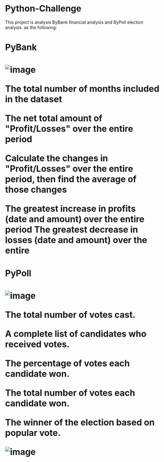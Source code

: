 
# Python-Challenge

 
<p>This project is analysis ByBank financial analysis and ByPoll election analysis. as the following:</P>

<h1>PyBank<h1>
  
![image](https://user-images.githubusercontent.com/76269709/120911469-54a7da00-c64d-11eb-9028-54a80b45580c.png)

  The total number of months included in the dataset


The net total amount of "Profit/Losses" over the entire period


Calculate the changes in "Profit/Losses" over the entire period, then find the average of those changes


The greatest increase in profits (date and amount) over the entire period
The greatest decrease in losses (date and amount) over the entire 


<h1>PyPoll<h1/>

  ![image](https://user-images.githubusercontent.com/76269709/120911449-30e49400-c64d-11eb-8397-1e8f5395883f.png)


The total number of votes cast.


A complete list of candidates who received votes.


The percentage of votes each candidate won.


The total number of votes each candidate won.


The winner of the election based on popular vote.

 
 ![image](https://user-images.githubusercontent.com/76269709/120911669-b7e63c00-c64e-11eb-8ec2-4060b07d95da.png)

